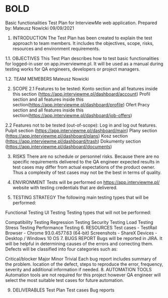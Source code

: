 # BOLD
Basic functionalities Test Plan for InterviewMe web application.
Prepared by: Mateusz Nowicki 09/09/2021

1. INTRODUCTION
The Test Plan has been created to explain the test approach to team members. It includes the objectives, scope, risks, resources and environment requirements.

1.1. OBJECTIVES
This Test Plan describes how to test basic functionalities for logged-in user on app.inverviewme.pl. It will be used as a manual during testing works for QA engineers, developers or project managers.

1.2. TEAM MEMEBERS
Mateusz Nowicki

2. SCOPE
2.1 Features to be tested:
Konto section and all features inside this section (https://app.interviewme.pl/dashboard/account)
Profil section and all features inside this section(https://app.interviewme.pl/dashboard/profile)
Ofert Pracy section and all features inside this section(https://app.interviewme.pl/dashboard/job-offers)

2.2 Features not to be tested (out-of-scope):
Log in and log out features.
Pulpit section (https://app.interviewme.pl/dashboard/main)
Plany section (https://app.interviewme.pl/dashboard/plans)
Kosz section (https://app.interviewme.pl/dashboard/trash)
Dokumenty section (https://app.interviewme.pl/dashboard/documents)

3. RISKS
There are no schedule or personnel risks. Because there are no specific requirements delivered to the QA engineer expected results in test cases may differ from actual expectations of the product owner. Thus a complexity of test cases may not be the best in terms of quality.

4. ENVIRONMENT
Tests will be performed on https://app.interviewme.pl/ website with testing credentials that are delivered.

5. TESTING STRATEGY
The following main testing types that will be performed:

Functional Testing
UI Testing
Testing types that will not be performed:

Compatibility Testing
Regression Testing
Security Testing
Load Testing
Stress Testing
Performance Testing
6. RESOURCES
Test cases - TestRail
Browser - Chrome 93.0.4577.63 (64-bit)
Screenshots - ShareX
Devices - Desktop / Windows 10 OS
7. BUGS REPORT
Bugs will be reported in JIRA. It will be helpful in determining causes of the errors and correcting them. Defects will be classified into four categories such as:

Critical/blocker
Major
Minor
Trivial Each bug report includes summary of the problem. location of the defect, steps to reproduce the error, frequency, severity and additional information if needed.
8. AUTOMATION TOOLS
Automation tools are not required for this project however QA engineer will select the most suitable test cases for future automation.

9. DELIVERABLES
Test Plan
Test cases
Bug reports
